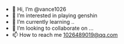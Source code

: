 - 👋 Hi, I’m @vance1026
- 👀 I’m interested in playing genshin
- 🌱 I’m currently learning ..
- 💞️ I’m looking to collaborate on ...
- 📫 How to reach me 1026489019@qq.com

<!---
vance1026/vance1026 is a ✨ special ✨ repository because its `README.md` (this file) appears on your GitHub profile.
You can click the Preview link to take a look at your changes.
--->
